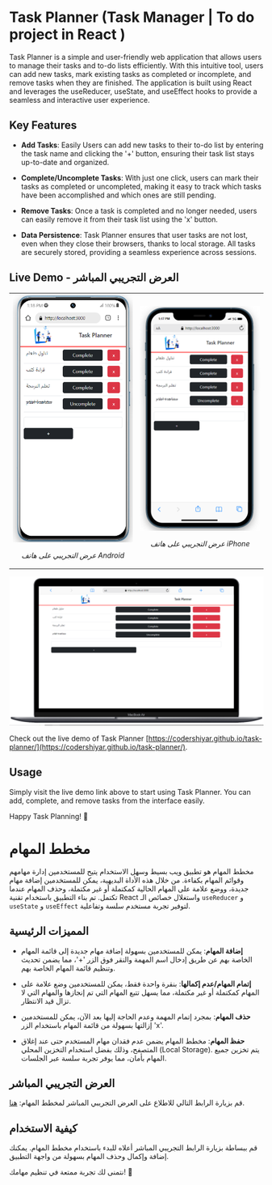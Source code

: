 # Task Planner (Task Manager | To do project in React )

Task Planner is a simple and user-friendly web application that allows users to manage their tasks and to-do lists efficiently. With this intuitive tool, users can add new tasks, mark existing tasks as completed or incomplete, and remove tasks when they are finished. The application is built using React and leverages the useReducer, useState, and useEffect hooks to provide a seamless and interactive user experience.

## Key Features

- **Add Tasks**: Easily Users can add new tasks to their to-do list by entering the task name and clicking the '+' button, ensuring their task list stays up-to-date and organized.

- **Complete/Uncomplete Tasks**: With just one click, users can mark their tasks as completed or uncompleted, making it easy to track which tasks have been accomplished and which ones are still pending.

- **Remove Tasks**: Once a task is completed and no longer needed, users can easily remove it from their task list using the 'x' button.

- **Data Persistence**: Task Planner ensures that user tasks are not lost, even when they close their browsers, thanks to local storage. All tasks are securely stored, providing a seamless experience across sessions.

## Live Demo - العرض التجريبي المباشر

<table>
  <tr>
    <td style="text-align:center">
      <img src="./demo-images/demo-on-android-smartphone.PNG" alt="Demo on Android Smartphone" width="300">
      <p><em>عرض التجريبي على هاتف Android</em></p>
    </td>
    <td style="text-align:center">
      <img src="./demo-images/demo-on-iphone-smartphone.PNG" alt="Demo on iPhone Smartphone" width="300">
      <p><em>عرض التجريبي على هاتف iPhone</em></p>
    </td>
  </tr>
</table>

![Demo on Laptop & Desktop](./demo-images/demo-on-laptop.png)

Check out the live demo of Task Planner [https://codershiyar.github.io/task-planner/](https://codershiyar.github.io/task-planner/).

## Usage

Simply visit the live demo link above to start using Task Planner. You can add, complete, and remove tasks from the interface easily.

Happy Task Planning! 🚀


# مخطط المهام

مخطط المهام هو تطبيق ويب بسيط وسهل الاستخدام يتيح للمستخدمين إدارة مهامهم وقوائم المهام بكفاءة. من خلال هذه الأداة البديهية، يمكن للمستخدمين إضافة مهام جديدة، ووضع علامة على المهام الحالية كمكتملة أو غير مكتملة، وحذف المهام عندما تكتمل. تم بناء التطبيق باستخدام تقنية React واستغلال خصائص الـ `useReducer` و `useState` و `useEffect` لتوفير تجربة مستخدم سلسة وتفاعلية.

## المميزات الرئيسية

- **إضافة المهام**: يمكن للمستخدمين بسهولة إضافة مهام جديدة إلى قائمة المهام الخاصة بهم عن طريق إدخال اسم المهمة والنقر فوق الزر '+'، مما يضمن تحديث وتنظيم قائمة المهام الخاصة بهم.

- **إتمام المهام/عدم إكمالها**: بنقرة واحدة فقط، يمكن للمستخدمين وضع علامة على المهام كمكتملة أو غير مكتملة، مما يسهل تتبع المهام التي تم إنجازها والمهام التي لا تزال قيد الانتظار.

- **حذف المهام**: بمجرد إتمام المهمة وعدم الحاجة إليها بعد الآن، يمكن للمستخدمين إزالتها بسهولة من قائمة المهام باستخدام الزر 'x'.

- **حفظ المهام**: مخطط المهام يضمن عدم فقدان مهام المستخدم حتى عند إغلاق المتصفح، وذلك بفضل استخدام التخزين المحلي (Local Storage). يتم تخزين جميع المهام بأمان، مما يوفر تجربة سلسة عبر الجلسات.


## العرض التجريبي المباشر

قم بزيارة الرابط التالي للاطلاع على العرض التجريبي المباشر لمخطط المهام: [هنا](https://codershiyar.github.io/task-planner/).

## كيفية الاستخدام

قم ببساطة بزيارة الرابط التجريبي المباشر أعلاه للبدء باستخدام مخطط المهام. يمكنك إضافة وإكمال وحذف المهام بسهولة من واجهة التطبيق.

نتمنى لك تجربة ممتعة في تنظيم مهامك! 🚀
